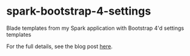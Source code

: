 # spark-bootstrap-4-settings
Blade templates from my Spark application with Bootstrap 4'd settings templates

For the full details, see the blog post [here](http://mikebarlow.co.uk).